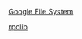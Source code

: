 [Google File System](https://static.googleusercontent.com/media/research.google.com/pt-PT//archive/gfs-sosp2003.pdf "Google File System Paper")

[rpclib](https://github.com/rpclib/rpclib "rpclib Github page")
